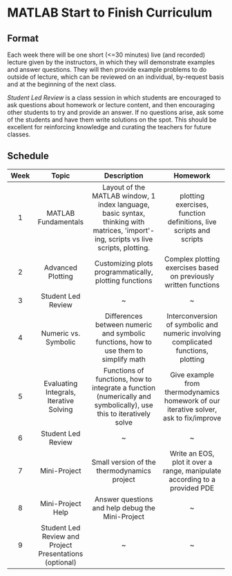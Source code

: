 # MATLAB Start to Finish Curriculum

## Format
Each week there will be one short (<=30 minutes) live (and recorded) lecture given by the instructors, in which they will demonstrate 
examples and answer questions. They will then provide example problems to do outside of lecture, which can be reviewed on an individual,
 by-request basis and at the beginning of the next class. 
 
 *Student Led Review* is a class session in which students are encouraged to ask questions about homework or lecture content, and then
 encouraging other students to try and provide an answer. If no questions arise, ask some of the students and have them write solutions
 on the spot. This should be excellent for reinforcing knowledge and curating the teachers for future classes.
 
 ## Schedule
 
Week | Topic | Description | Homework
:----:|:----:|:----:|:----:
1 | MATLAB Fundamentals | Layout of the MATLAB window, 1 index language, basic syntax, thinking with matrices, 'import'-ing, scripts vs live scripts, plotting. | plotting exercises, function definitions, live scripts and scripts
2 | Advanced Plotting | Customizing plots programmatically, plotting functions | Complex plotting exercises based on previously written functions
3 | Student Led Review | ~ | ~
4 | Numeric vs. Symbolic | Differences between numeric and symbolic functions, how to use them to simplify math | Interconversion of symbolic and numeric involving complicated functions, plotting
5 | Evaluating Integrals, Iterative Solving | Functions of functions, how to integrate a function (numerically and symbolically), use this to iteratively solve | Give example from thermodynamics homework of our iterative solver, ask to fix/improve
6 | Student Led Review | ~ | ~
7 | Mini-Project | Small version of the thermodynamics project | Write an EOS, plot it over a range, manipulate according to a provided PDE
8 | Mini-Project Help | Answer questions and help debug the Mini-Project | ~
9 | Student Led Review and Project Presentations (optional) | ~ | ~
